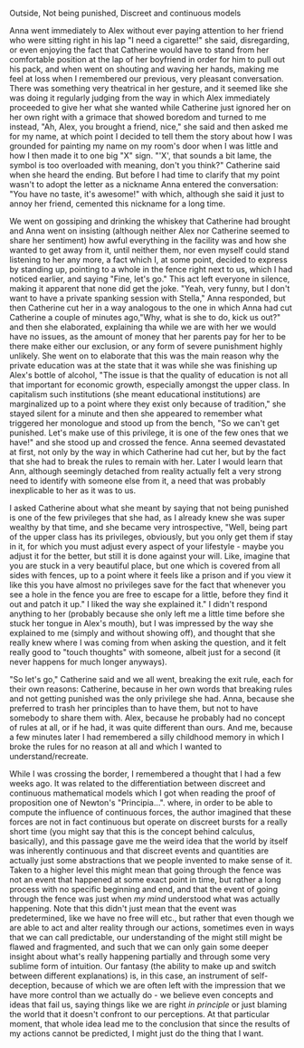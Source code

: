 Outside, Not being punished, Discreet and continuous models 


Anna went immediately to Alex without ever paying attention to her friend who were sitting right in his lap "I need a cigarette!" she said, disregarding, or even enjoying the fact that Catherine would have to stand from her comfortable position at the lap of her boyfriend in order for him to pull out his pack, and when went on shouting and waving her hands, making me feel at loss when I remembered our previous, very pleasant conversation. There was something very theatrical in her gesture, and it seemed like she was doing it regularly judging from the way in which Alex immediately proceeded to give her what she wanted while Catherine just ignored her on her own right with a grimace that showed boredom and turned to me instead, "Ah, Alex, you brought a friend, nice," she said and then asked me for my name, at which point I decided to tell them the story about how I was grounded for painting my name on my room's door when I was little and how I then made it to one big "X" sign. "'X', that sounds a bit lame, the symbol is too overloaded with meaning, don't you think?" Catherine said when she heard the ending. But before I had time to clarify that my point wasn't to adopt the letter as a nickname Anna entered the conversation: "You have no taste, it's awesome!" with which, although she said it just to annoy her friend, cemented this nickname for a long time.

We went on gossiping and drinking the whiskey that Catherine had brought and Anna went on insisting (although neither Alex nor Catherine seemed to share her sentiment) how awful everything in the facility was and how she wanted to get away from it, until neither them, nor even myself could stand listening to her any more, a fact which I, at some point, decided to express by standing up, pointing to a whole in the fence right next to us, which I had noticed earlier, and saying "Fine, let's go." This act left everyone in silence, making it apparent that none did get the joke. "Yeah, very funny, but I don't want to have a private spanking session with Stella," Anna responded, but then Catherine cut her in a way analogous to the one in which Anna had cut Catherine a couple of minutes ago,"Why, what is she to do, kick us out?" and then she elaborated, explaining tha while we are with her we would have no issues, as the amount of money that her parents pay for her to be there make either our exclusion, or any form of severe punishment highly unlikely. She went on to elaborate that this was the main reason why the private education was at the state that it was while she was finishing up Alex's bottle of alcohol, "The issue is that the quality of education is not all that important for economic growth, especially amongst the upper class. In capitalism such institutions (she meant educational institutions) are marginalized up to a point where they exist only because of tradition," she stayed silent for a minute and then she appeared to remember what triggered her monologue and stood up from the bench, "So we can't get punished. Let's make use of this privilege, it is one of the few ones that we have!" and she stood up and crossed the fence. Anna seemed devastated at first, not only by the way in which Catherine had cut her, but by the fact that she had to break the rules to remain with her. Later I would learn that Ann, although seemingly detached from reality actually felt a very strong need to identify with someone else from it, a need that was probably inexplicable to her as it was to us. 

I asked Catherine about what she meant by saying that not being punished is one of the few privileges that she had, as I already knew she was super wealthy by that time, and she became very introspective, "Well, being part of the upper class has its privileges, obviously, but you only get them if stay in it, for which you must adjust every aspect of your lifestyle - maybe you adjust it for the better, but still it is done against your will. Like, imagine that you are stuck in a very beautiful place, but one which is covered from all sides with fences, up to a point where it feels like a prison and if you view it like this you have almost no privileges save for the fact that whenever you see a hole in the fence you are free to escape for a little, before they find it out and patch it up." I liked the way she explained it." I didn't respond anything to her (probably because she only left me a little time before she stuck her tongue in Alex's mouth), but I was impressed by the way she explained to me (simply and without showing off), and thought that she really knew where I was coming from when asking the question, and it felt really good to "touch thoughts" with someone, albeit just for a second (it never happens for much longer anyways). 

"So let's go," Catherine said and we all went, breaking the exit rule, each for their own reasons: Catherine, because in her own words that breaking rules and not getting punished was the only privilege she had. Anna, because she preferred to trash her principles than to have them, but not to have somebody to share them with. Alex, because he probably had no concept of rules at all, or if he had, it was quite different than ours. And me, because a few minutes later I had remembered a silly childhood memory in which I broke the rules for no reason at all and which I wanted to understand/recreate.

While I was crossing the border, I remembered a thought that I had a few weeks ago. It was related to the differentiation between discreet and continuous mathematical models which I got when reading the proof of proposition one of Newton's "Principia...". where, in order to be able to compute the influence of continuous forces, the author imagined that these forces are not in fact continuous but operate on discreet bursts for a really short time (you might say that this is the concept behind calculus, basically), and this passage gave me the weird idea that the world by itself was inherently continuous and that discreet events and quantities are actually just some abstractions that we people invented to make sense of it. Taken to a higher level this might mean that going through the fence was not an event that happened at some exact point in time, but rather a long process with no specific beginning and end, and that the event of going through the fence was just when *my mind* understood what was actually happening. Note that this didn't just mean that the event was predetermined, like we have no free will etc., but rather that even though we are able to act and alter reality through our actions, sometimes even in ways that we can call predictable, our understanding of the might still might be flawed and fragmented, and such that we can only gain some deeper insight about what's really happening partially and through some very sublime form of intuition. Our fantasy (the ability to make up and switch between different explanations) is, in this case, an instrument of self-deception, because of which we are often left with the impression that we have more control than we actually do - we believe even concepts and ideas that fail us, saying things like we are right *in principle* or just blaming the world that it doesn't confront to our perceptions. At that particular moment, that whole idea lead me to the conclusion that since the results of my actions cannot be predicted, I might just do the thing that I want.
